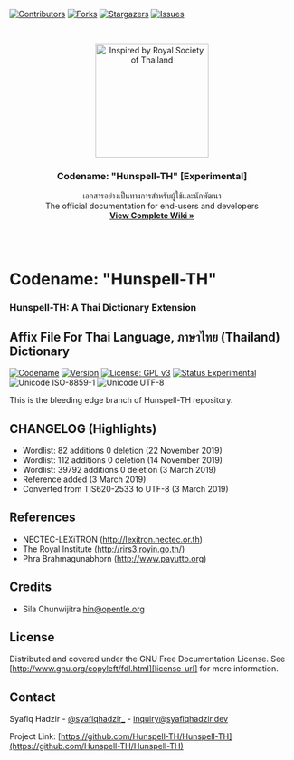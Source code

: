 <!-- PROJECT SHIELDS -->
<!--
*** I'm using markdown "reference style" links for readability.
*** Reference links are enclosed in brackets [ ] instead of parentheses ( ).
*** See the bottom of this document for the declaration of the reference variables
*** for contributors-url, forks-url, etc. This is an optional, concise syntax you may use.
*** https://www.markdownguide.org/basic-syntax/#reference-style-links
-->
[![Contributors][contributors-shield]][contributors-url]
[![Forks][forks-shield]][forks-url]
[![Stargazers][stars-shield]][stars-url]
[![Issues][issues-shield]][issues-url]

<!-- PROJECT LOGO -->
<br />
<p align="center">
  <a href="https://github.com/Hunspell-TH/Hunspell-TH">
    <img src="https://upload.wikimedia.org/wikipedia/commons/6/6b/Royal_Institute_of_Thailand_Seal.jpg"
         alt="Inspired by Royal Society of Thailand"
         title="Inspired by Royal Society of Thailand"
         height="200" />
  </a>
  <h3 align="center">Codename: "Hunspell-TH" [Experimental]</h3>
  <p align="center">
    เอกสารอย่างเป็นทางการสำหรับผู้ใช้และนักพัฒนา<br />
    The official documentation for end-users and developers
    <br />
    <a href="https://hunspell-th.syafiqhadzir.dev/"><strong>View Complete Wiki »</strong></a>
    <br />
  </p>
</p>

<br /><br />

# Codename: "Hunspell-TH"
### Hunspell-TH: A Thai Dictionary Extension


## Affix File For Thai Language, ภาษาไทย (Thailand) Dictionary

[![Codename](https://img.shields.io/badge/Codename-Hunspell--TH-black.svg?longCache=true)](https://academic.syafiqhadzir.com/en-MY/research/) [![Version](https://img.shields.io/badge/Version-0.1e-yellowgreen.svg?longCache=true)](https://github.com/SyafiqHadzir/hunspell-th/tree/master/Release) [![License: GPL v3](https://img.shields.io/badge/License-GPL%20v3-blue.svg?longCache=true)](https://www.gnu.org/licenses/gpl-3.0) [![Status Experimental](https://img.shields.io/badge/Status-Experimental-black.svg?longCache=true)](https://github.com/SyafiqHadzir/hunspell-th/releases) ![Unicode ISO-8859-1](https://img.shields.io/badge/Unicode-UTF--8-green.svg?longCache=true) ![Unicode UTF-8](https://img.shields.io/badge/Wordlist-39792%20words-green.svg?longCache=true)

This is the bleeding edge branch of Hunspell-TH repository.



<!-- CHANGELOG (Highlights) -->
## CHANGELOG (Highlights)

* Wordlist: 82 additions 0 deletion (22 November 2019)
* Wordlist: 112 additions 0 deletion (14 November 2019)
* Wordlist: 39792 additions 0 deletion (3 March 2019) 
* Reference added (3 March 2019)
* Converted from TIS620-2533 to UTF-8 (3 March 2019)



<!-- References -->
## References

* NECTEC-LEXiTRON (http://lexitron.nectec.or.th)
* The Royal Institute (http://rirs3.royin.go.th/)
* Phra Brahmagunabhorn (http://www.payutto.org)



<!-- CREDITS -->
## Credits

* Sila Chunwijitra <hin@opentle.org>



<!-- LICENSE -->
## License

Distributed and covered under the GNU Free Documentation License. See [http://www.gnu.org/copyleft/fdl.html][license-url] for more information.



<!-- CONTACT -->
## Contact

Syafiq Hadzir - [@syafiqhadzir_](https://twitter.com/syafiqhadzir_) - inquiry@syafiqhadzir.dev

Project Link: [https://github.com/Hunspell-TH/Hunspell-TH](https://github.com/Hunspell-TH/Hunspell-TH)



<!-- MARKDOWN LINKS & IMAGES -->
<!-- https://www.markdownguide.org/basic-syntax/#reference-style-links -->
[contributors-shield]: https://img.shields.io/github/contributors/Hunspell-TH/Hunspell-TH.svg?style=flat-square
[contributors-url]: https://github.com/Hunspell-TH/Hunspell-TH/graphs/contributors
[forks-shield]: https://img.shields.io/github/forks/Hunspell-TH/Hunspell-TH.svg?style=flat-square
[forks-url]: https://github.com/Hunspell-TH/Hunspell-TH/network/members
[stars-shield]: https://img.shields.io/github/stars/Hunspell-TH/Hunspell-TH.svg?style=flat-square
[stars-url]: https://github.com/Hunspell-TH/Hunspell-TH/stargazers
[issues-shield]: https://img.shields.io/github/issues/Hunspell-TH/Hunspell-TH.svg?style=flat-square
[issues-url]: https://github.com/Hunspell-TH/Hunspell-TH/issues
[license-url]: http://www.gnu.org/copyleft/fdl.html
